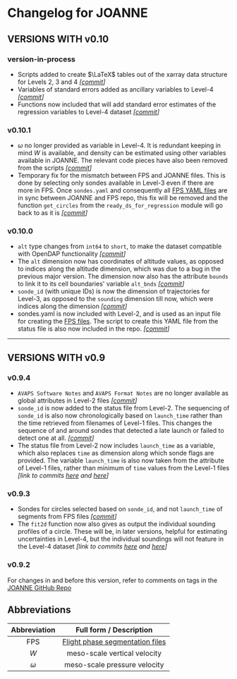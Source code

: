 # Changelog for JOANNE

## **VERSIONS WITH v0.10**

### version-in-process

- Scripts added to create $\LaTeX$ tables out of the xarray data structure for Levels 2, 3 and 4 *[[commit](https://github.com/Geet-George/JOANNE/commit/d9c960114f67a38047b753ca7d6506a02f7d75d0)]*
- Variables of standard errors added as ancillary variables to Level-4 *[[commit](https://github.com/Geet-George/JOANNE/commit/f7be804f929fe92def8573f75343ddcad9613736)]*
- Functions now included that will add standard error estimates of the regression variables to Level-4 dataset *[[commit](https://github.com/Geet-George/JOANNE/commit/6637e3fd5839f06900fde6ecddfd00a0f64d7022)]*

### v0.10.1

- $\omega$ no longer provided as variable in Level-4. It is redundant keeping in mind $W$ is available, and density can be estimated using other variables available in JOANNE. The relevant code pieces have also been removed from the scripts *[[commit](https://github.com/Geet-George/JOANNE/commit/0694b6136db896b541022126508a0ce0705d1c53)]*
- Temporary fix for the mismatch between FPS and JOANNE files. This is done by selecting only sondes available in Level-3 even if there are more in FPS. Once `sondes.yaml` and consequently all [FPS YAML files](https://github.com/eurec4a/flight-phase-separation/tree/master/flight_phase_files) are in sync between JOANNE and FPS repo, this fix will be removed and the function `get_circles` from the `ready_ds_for_regression` module will go back to as it is *[[commit](https://github.com/Geet-George/JOANNE/commit/ebaaa818d61c7138e1087d5c7c0847093e1dab9b)]*

### v0.10.0

- `alt` type changes from `int64` to `short`, to make the dataset compatible with OpenDAP functionality *[[commit](https://github.com/Geet-George/JOANNE/commit/cf3d1921764cc41194c4d1c71a2b4ad66ecbaa0e)]*
- The `alt` dimension now has coordinates of altitude values, as opposed to  indices along the altitude dimension, which was due to a bug in the previous major version. The dimension now also has the attribute `bounds` to link it to its cell boundaries' variable `alt_bnds` *[[commit](https://github.com/Geet-George/JOANNE/commit/f517fd49c2d7dc903e1a07a9c9ae14035756123a)]*
- `sonde_id` (with unique IDs) is now the dimension of trajectories for Level-3, as opposed to the `sounding` dimension till now, which were indices along the dimension *[[commit](https://github.com/Geet-George/JOANNE/commit/c304e4039963791db3b3b5e80ef21697fb0ad7a0)]*
- sondes.yaml is now included with Level-2, and is used as an input file for creating the [FPS files](https://github.com/eurec4a/flight-phase-separation). The script to create this YAML file from the status file is also now included in the repo. *[[commit](https://github.com/Geet-George/JOANNE/commit/0f028f22931aef99c65f82d1579dcc3a8ea67cfb)]* 

---
## **VERSIONS WITH v0.9**

### v0.9.4

- `AVAPS Software Notes` and `AVAPS Format Notes` are no longer available as global attributes in Level-2 files *[[commit](https://github.com/Geet-George/JOANNE/commit/5a57201fe90cefe22ce65a235bfffe0f5f291ac9)]*
- `sonde_id` is now added to the status file from Level-2. The sequencing of `sonde_id` is also now chronologically based on `launch_time` rather than the time retrieved from filenames of Level-1 files. This changes the sequence of and around sondes that detected a late launch or failed to detect one at all. *[[commit](https://github.com/Geet-George/JOANNE/commit/98b8aa1ff9ec71edaeb21a0933287f542638e786)]*
- The status file from Level-2 now includes `launch_time` as a variable, which also replaces `time` as dimension along which sonde flags are provided. The variable `launch_time` is also now taken from the attribute of Level-1 files, rather than minimum of `time` values from the Level-1 files *[link to commits [here](https://github.com/Geet-George/JOANNE/commit/f02cdb9de50c2149edef9cce9afb0c51b3c5a429) and [here](https://github.com/Geet-George/JOANNE/commit/e9d147f9cf1961887f20ac3810cf9dbae331d7a1)]*

### v0.9.3

- Sondes for circles selected based on `sonde_id`, and not `launch_time` of segments from FPS files *[[commit](https://github.com/Geet-George/JOANNE/commit/b15599feec221e59416eb0ec741ba702850639f8)]*
- The `fit2d` function now also gives as output the individual sounding profiles of a circle. These will be, in later versions, helpful for estimating uncertainties in Level-4, but the individual soundings will not feature in the Level-4 dataset *[link to commits [here](https://github.com/Geet-George/JOANNE/commit/7d969d28ab6bd22efd8e4e02704f9772c5b64f3b) and [here](https://github.com/Geet-George/JOANNE/commit/e75a37c421c13108a64f6483d9afa467e4ceb306)]*

### v0.9.2

For changes in and before this version, refer to comments on tags in the [JOANNE GitHub Repo](https://github.com/Geet-George/JOANNE)

## Abbreviations

|Abbreviation|Full form / Description|
|:---:|:---:|
|FPS|[Flight phase segmentation files](https://github.com/eurec4a/flight-phase-separation)|
|$W$| meso-scale vertical velocity |
|$\omega$| meso-scale pressure velocity |

